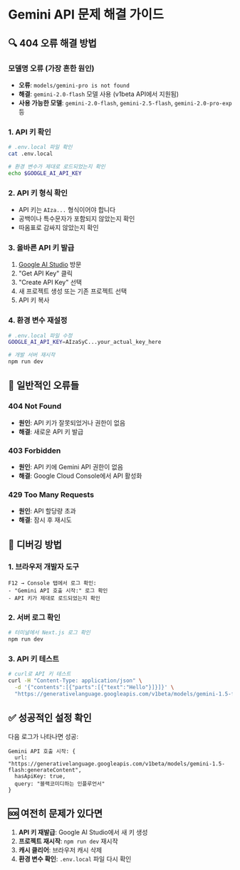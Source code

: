 # Gemini API 문제 해결 가이드

## 🔍 404 오류 해결 방법

### 모델명 오류 (가장 흔한 원인)

- **오류**: `models/gemini-pro is not found`
- **해결**: `gemini-2.0-flash` 모델 사용 (v1beta API에서 지원됨)
- **사용 가능한 모델**: `gemini-2.0-flash`, `gemini-2.5-flash`, `gemini-2.0-pro-exp` 등

### 1. API 키 확인

```bash
# .env.local 파일 확인
cat .env.local

# 환경 변수가 제대로 로드되었는지 확인
echo $GOOGLE_AI_API_KEY
```

### 2. API 키 형식 확인

- API 키는 `AIza...` 형식이어야 합니다
- 공백이나 특수문자가 포함되지 않았는지 확인
- 따옴표로 감싸지 않았는지 확인

### 3. 올바른 API 키 발급

1. [Google AI Studio](https://aistudio.google.com/) 방문
2. "Get API Key" 클릭
3. "Create API Key" 선택
4. 새 프로젝트 생성 또는 기존 프로젝트 선택
5. API 키 복사

### 4. 환경 변수 재설정

```bash
# .env.local 파일 수정
GOOGLE_AI_API_KEY=AIzaSyC...your_actual_key_here

# 개발 서버 재시작
npm run dev
```

## 🚨 일반적인 오류들

### 404 Not Found

- **원인**: API 키가 잘못되었거나 권한이 없음
- **해결**: 새로운 API 키 발급

### 403 Forbidden

- **원인**: API 키에 Gemini API 권한이 없음
- **해결**: Google Cloud Console에서 API 활성화

### 429 Too Many Requests

- **원인**: API 할당량 초과
- **해결**: 잠시 후 재시도

## 🔧 디버깅 방법

### 1. 브라우저 개발자 도구

```
F12 → Console 탭에서 로그 확인:
- "Gemini API 호출 시작:" 로그 확인
- API 키가 제대로 로드되었는지 확인
```

### 2. 서버 로그 확인

```bash
# 터미널에서 Next.js 로그 확인
npm run dev
```

### 3. API 키 테스트

```bash
# curl로 API 키 테스트
curl -H "Content-Type: application/json" \
  -d '{"contents":[{"parts":[{"text":"Hello"}]}]}' \
  "https://generativelanguage.googleapis.com/v1beta/models/gemini-1.5-flash:generateContent?key=YOUR_API_KEY"
```

## ✅ 성공적인 설정 확인

다음 로그가 나타나면 성공:

```
Gemini API 호출 시작: {
  url: "https://generativelanguage.googleapis.com/v1beta/models/gemini-1.5-flash:generateContent",
  hasApiKey: true,
  query: "블랙코미디하는 인플루언서"
}
```

## 🆘 여전히 문제가 있다면

1. **API 키 재발급**: Google AI Studio에서 새 키 생성
2. **프로젝트 재시작**: `npm run dev` 재시작
3. **캐시 클리어**: 브라우저 캐시 삭제
4. **환경 변수 확인**: `.env.local` 파일 다시 확인
